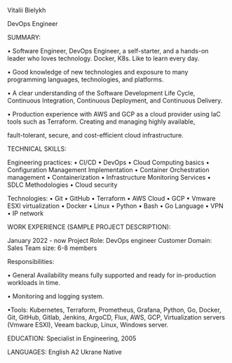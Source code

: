 Vitalii Bielykh

DevOps Engineer

SUMMARY:

•	Software Engineer, DevOps Engineer, a self-starter, and a hands-on leader who loves technology. Docker, K8s. Like to learn every day.

•	Good knowledge of new technologies and exposure to many programming languages, technologies, and platforms.

•	A clear understanding of the Software Development Life Cycle, Continuous Integration, Continuous Deployment, and Continuous Delivery.

•	Production experience with AWS and GCP as a cloud provider using IaC tools such as Terraform. Creating and managing highly available,
  
  fault-tolerant, secure, and cost-efficient cloud infrastructure.

TECHNICAL SKILLS:

Engineering practices:
•	CI/CD
•	DevOps
•	Cloud Computing basics
•	Configuration Management Implementation
•	Container Orchestration management
•	Containerization
•	Infrastructure Monitoring Services
•	SDLC Methodologies
•	Cloud security

Technologies:
•	Git
•	GitHub
•	Terraform
•	AWS Cloud
•	GCP
•	Vmware ESXI virtualization
•	Docker
•	Linux
•	Python
•	Bash
•	Go Language
•	VPN
•	IP network

WORK EXPERIENCE (SAMPLE PROJECT DESCRIPTION):

January 2022 - now
Project Role: DevOps engineer
Customer Domain: Sales
Team size: 6-8 members

Responsibilities:

•	General Availability means fully supported and ready for in-production workloads in time.

•	Monitoring and logging system.

•Tools:  Kubernetes, Terraform, Prometheus, Grafana, Python, Go, Docker, Git, GitHub, Gitlab, Jenkins, ArgoCD, Flux, AWS, GCP, Virtualization servers (Vmware ESXI), Veeam backup, Linux, Windows server.

EDUCATION:
Specialist in Engineering, 2005

LANGUAGES:
English A2
Ukrane Native
